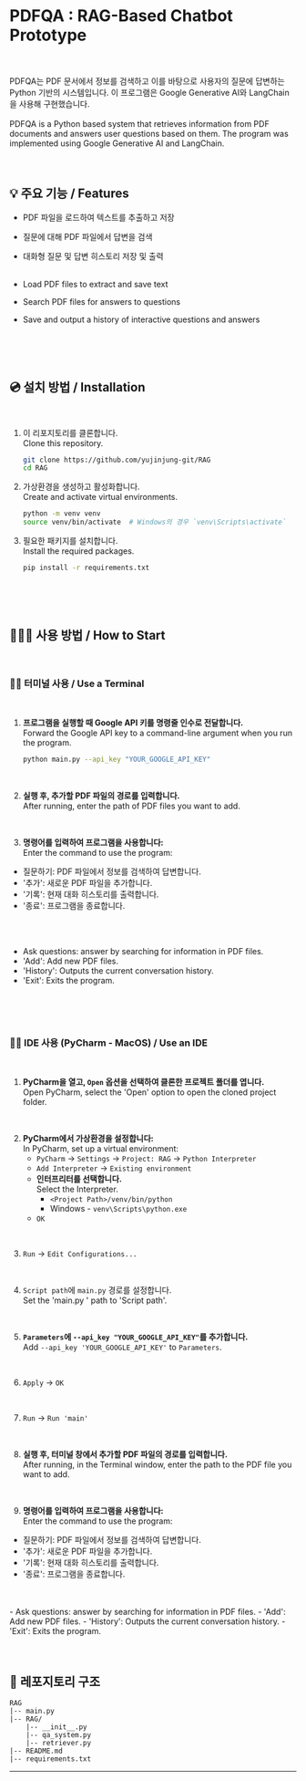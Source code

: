 # PDFQA : RAG-Based Chatbot Prototype
<br/>


<br/>
PDFQA는 PDF 문서에서 정보를 검색하고 이를 바탕으로 사용자의 질문에 답변하는 Python 기반의 시스템입니다. 이 프로그램은 Google Generative AI와 LangChain을 사용해 구현했습니다.
<br/><br/>PDFQA is a Python based system that retrieves information from PDF documents and answers user questions based on them. The program was implemented using Google Generative AI and LangChain.

<br/>
<br/>
<br/>



## 💡 주요 기능 / Features

- PDF 파일을 로드하여 텍스트를 추출하고 저장
- 질문에 대해 PDF 파일에서 답변을 검색
- 대화형 질문 및 답변 히스토리 저장 및 출력<br/><br/>

- Load PDF files to extract and save text
- Search PDF files for answers to questions
- Save and output a history of interactive questions and answers


<br/>
<br/>
<br/>

## 💿 설치 방법 / Installation


<br/>

1. 이 리포지토리를 클론합니다. <br/>Clone this repository.

    ```bash
    git clone https://github.com/yujinjung-git/RAG
    cd RAG
    ```


2. 가상환경을 생성하고 활성화합니다. <br/>Create and activate virtual environments.
    ```bash
    python -m venv venv
    source venv/bin/activate  # Windows의 경우 `venv\Scripts\activate`
   ```


3. 필요한 패키지를 설치합니다. <br/>Install the required packages.

    ```bash
    pip install -r requirements.txt
    ```
   
<br/>
<br/>
<br/>

## 👩🏻‍💻 사용 방법    / How to Start

<br/>

### ☝🏻 터미널 사용 / Use a Terminal

<br/>

1. **프로그램을 실행할 때 Google API 키를 명령줄 인수로 전달합니다.** <br/>Forward the Google API key to a command-line argument when you run the program.

    ```bash
    python main.py --api_key "YOUR_GOOGLE_API_KEY"
    ```
<br/>

2. **실행 후, 추가할 PDF 파일의 경로를 입력합니다.** <br/>After running, enter the path of PDF files you want to add.

<br/>

3. **명령어를 입력하여 프로그램을 사용합니다:** <br/>Enter the command to use the program:

- 질문하기: PDF 파일에서 정보를 검색하여 답변합니다.
- '추가': 새로운 PDF 파일을 추가합니다.
- '기록': 현재 대화 히스토리를 출력합니다.
- '종료': 프로그램을 종료합니다.
<br/>
 <br/>

   - Ask questions: answer by searching for information in PDF files.
   - 'Add': Add new PDF files.
   - 'History': Outputs the current conversation history.
   - 'Exit': Exits the program.
   <br/>
   <br/>
   <br/>

### ✌🏻 IDE 사용 (PyCharm - MacOS) / Use an IDE

<br/>

1. **PyCharm을 열고, `Open` 옵션을 선택하여 클론한 프로젝트 폴더를 엽니다.** <br/> Open PyCharm, select the 'Open' option to open the cloned project folder.

<br/>

2. **PyCharm에서 가상환경을 설정합니다:** <br/> In PyCharm, set up a virtual environment:
    - `PyCharm` -> `Settings` -> `Project: RAG` -> `Python Interpreter`
    - `Add Interpreter` -> `Existing environment`
    - **인터프리터를 선택합니다.** <br/>Select the Interpreter. 
      - `<Project Path>/venv/bin/python`
      - Windows - `venv\Scripts\python.exe`
    - `OK`

<br/>

3. `Run` -> `Edit Configurations...`

<br/>

4. `Script path`에 `main.py` 경로를 설정합니다. <br/>Set the 'main.py ' path to 'Script path'.

<br/>

5. **`Parameters`에 `--api_key "YOUR_GOOGLE_API_KEY"`를 추가합니다.** <br/> Add `--api_key 'YOUR_GOOGLE_API_KEY'` to `Parameters`.

<br/>

6. `Apply` -> `OK`

<br/>

7. `Run` -> `Run 'main'`

<br/>

8. **실행 후, 터미널 창에서 추가할 PDF 파일의 경로를 입력합니다.** <br/> After running, in the Terminal window, enter the path to the PDF file you want to add.

<br/>

9. **명령어를 입력하여 프로그램을 사용합니다:** <br/>Enter the command to use the program:
- 질문하기: PDF 파일에서 정보를 검색하여 답변합니다.
- '추가': 새로운 PDF 파일을 추가합니다.
- '기록': 현재 대화 히스토리를 출력합니다.
- '종료': 프로그램을 종료합니다.
<br/>
 <br/>
  - Ask questions: answer by searching for information in PDF files.
  - 'Add': Add new PDF files.
  - 'History': Outputs the current conversation history.
  - 'Exit': Exits the program.
<br/>
<br/>
<br/>


## 📂 레포지토리 구조

```plaintext
RAG
|-- main.py
|-- RAG/
    |-- __init__.py
    |-- qa_system.py
    |-- retriever.py
|-- README.md
|-- requirements.txt
```
---


